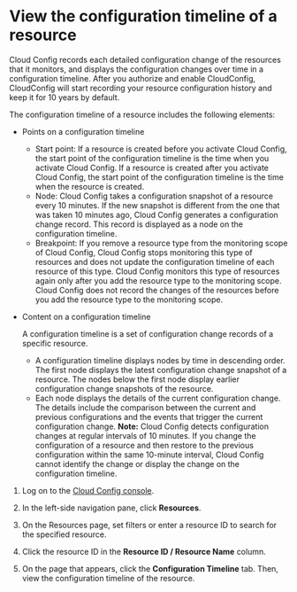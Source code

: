 # View the configuration timeline of a resource

Cloud Config records each detailed configuration change of the resources that it monitors, and displays the configuration changes over time in a configuration timeline. After you authorize and enable CloudConfig, CloudConfig will start recording your resource configuration history and keep it for 10 years by default.

The configuration timeline of a resource includes the following elements:

-   Points on a configuration timeline
    -   Start point: If a resource is created before you activate Cloud Config, the start point of the configuration timeline is the time when you activate Cloud Config. If a resource is created after you activate Cloud Config, the start point of the configuration timeline is the time when the resource is created.
    -   Node: Cloud Config takes a configuration snapshot of a resource every 10 minutes. If the new snapshot is different from the one that was taken 10 minutes ago, Cloud Config generates a configuration change record. This record is displayed as a node on the configuration timeline.
    -   Breakpoint: If you remove a resource type from the monitoring scope of Cloud Config, Cloud Config stops monitoring this type of resources and does not update the configuration timeline of each resource of this type. Cloud Config monitors this type of resources again only after you add the resource type to the monitoring scope. Cloud Config does not record the changes of the resources before you add the resource type to the monitoring scope.
-   Content on a configuration timeline

    A configuration timeline is a set of configuration change records of a specific resource.

    -   A configuration timeline displays nodes by time in descending order. The first node displays the latest configuration change snapshot of a resource. The nodes below the first node display earlier configuration change snapshots of the resource.
    -   Each node displays the details of the current configuration change. The details include the comparison between the current and previous configurations and the events that trigger the current configuration change.
    **Note:** Cloud Config detects configuration changes at regular intervals of 10 minutes. If you change the configuration of a resource and then restore to the previous configuration within the same 10-minute interval, Cloud Config cannot identify the change or display the change on the configuration timeline.


1.  Log on to the [Cloud Config console](https://config.console.aliyun.com).

2.  In the left-side navigation pane, click **Resources**.

3.  On the Resources page, set filters or enter a resource ID to search for the specified resource.

4.  Click the resource ID in the **Resource ID / Resource Name** column.

5.  On the page that appears, click the **Configuration Timeline** tab. Then, view the configuration timeline of the resource.


